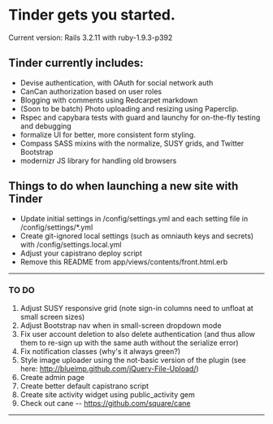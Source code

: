 Tinder gets you started. 
========================

Current version: Rails 3.2.11 with ruby-1.9.3-p392

Tinder currently includes:
--------------------------

* Devise authentication, with OAuth for social network auth 
* CanCan authorization based on user roles
* Blogging with comments using Redcarpet markdown
* (Soon to be batch) Photo uploading and resizing using Paperclip.
* Rspec and capybara tests with guard and launchy for on-the-fly testing and debugging
* formalize UI for better, more consistent form styling.
* Compass SASS mixins with the normalize, SUSY grids, and Twitter Bootstrap
* modernizr JS library for handling old browsers

Things to do when launching a new site with Tinder
--------------------------------------------

* Update initial settings in /config/settings.yml and each setting file in /config/settings/*.yml
* Create git-ignored local settings (such as omniauth keys and secrets) with /config/settings.local.yml
* Adjust your capistrano deploy script
* Remove this README from app/views/contents/front.html.erb

* * *

### TO DO

1. Adjust SUSY responsive grid (note sign-in columns need to unfloat at small screen sizes)
2. Adjust Bootstrap nav when in small-screen dropdown mode
3. Fix user account deletion to also delete authentication (and thus allow them to re-sign up with the same auth without the serialize error)
4. Fix notification classes (why's it always green?)
5. Style image uploader using the not-basic version of the plugin (see here: http://blueimp.github.com/jQuery-File-Upload/)
6. Create admin page
7. Create better default capistrano script
8. Create site activity widget using public_activity gem
9. Check out cane -- https://github.com/square/cane


* * * 
